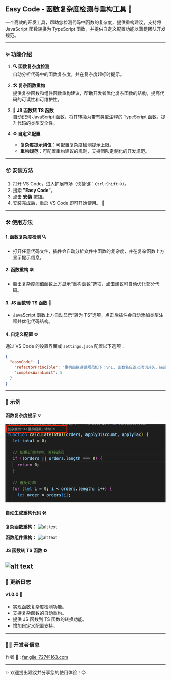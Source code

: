 ## Easy Code - 函数复杂度检测与重构工具 🚀

一个高效的开发工具，帮助您检测代码中函数的复杂度，提供重构建议，支持将 JavaScript 函数转换为 TypeScript 函数，并提供自定义配置功能以满足团队开发规范。

---

### ✨ 功能介绍

1. **🔍 函数复杂度检测**  
   自动分析代码中的函数复杂度，并在复杂度超标时提示。

2. **🛠️ 复杂函数重构**  
   提供复杂函数和组件函数重构建议，帮助开发者优化复杂函数的结构，提高代码的可读性和可维护性。

3. **🔄 JS 函数转 TS 函数**  
   自动识别 JavaScript 函数，将其转换为带有类型注释的 TypeScript 函数，提升代码的类型安全性。

4. **⚙️ 自定义配置**
   - **复杂度提示阈值**：可配置复杂度检测提示上限。
   - **重构规范**：可配置重构建议的规则，支持团队定制化的开发规范。

---

### 📦 安装方法

1. 打开 VS Code，进入扩展市场（快捷键：`Ctrl+Shift+X`）。
2. 搜索 **"Easy Code"**。
3. 点击 **安装** 按钮。
4. 安装完成后，重启 VS Code 即可开始使用。 🎉

---

### 🛠️ 使用方法

#### 1. 函数复杂度检测 🔍

- 打开任意代码文件，插件会自动分析文件中函数的复杂度，并在复杂函数上方显示提示信息。

#### 2. 函数重构 🛠️

- 超出复杂度阈值函数上方显示“重构函数”选项，点击建议可自动优化部分代码。

#### 3. JS 函数转 TS 函数 🔄

- JavaScript 函数上方自动显示“转为 TS”选项，点击后插件会自动添加类型注释并优化代码结构。

#### 4. 自定义配置 ⚙️

通过 VS Code 的设置界面或 `settings.json` 配置以下选项：

```json
{
  "easyCode": {
    "refactorPrinciple": "重构函数遵循规范如下：\n1. 函数名应该以动词开头，描述函数的主要功能。\n2. 函数名应该使用小驼峰命名法。\n",
    "complexWarnLimit": 5
  }
}
```

---

### 📖 示例

#### 函数复杂度提示 💡

![alt text](image.png)

#### 自动生成重构代码 🛠️

**复杂函数重构：**
![alt text](函数重构.gif)

**函数组件重构：**
![alt text](组件重构.gif)

#### JS 函数转 TS 函数 ♻️

## ![alt text](转ts.gif)

### 📝 更新日志

#### v1.0.0 🎉

- 实现函数复杂度检测功能。
- 支持复杂函数的自动重构。
- 提供 JS 函数到 TS 函数的转换功能。
- 增加自定义配置支持。

---

### 🧑‍💻 开发者信息

作者 📮 : fangjie_727@163.com

---

✨ 欢迎提出建议并分享您的使用体验！😊
